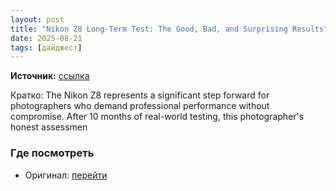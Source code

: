 ```yaml
---
layout: post
title: "Nikon Z8 Long-Term Test: The Good, Bad, and Surprising Results"
date: 2025-08-21
tags: [дайджест]
---
```


**Источник:** [ссылка](https://fstoppers.com/reviews/nikon-z8-long-term-test-good-bad-and-surprising-results-707854?utm_source=FS_RSS&utm_medium=RSS&utm_campaign=Main_RSS)

Кратко: The Nikon Z8 represents a significant step forward for photographers who demand professional performance without compromise. After 10 months of real-world testing, this photographer's honest assessmen

### Где посмотреть
- Оригинал: [перейти]({link})
